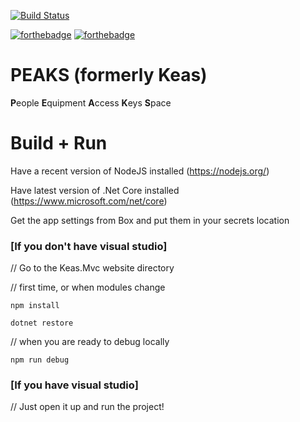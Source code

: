 [![Build Status](https://dev.azure.com/ucdavis/Peaks/_apis/build/status/ucdavis.Peaks?branchName=master)](https://dev.azure.com/ucdavis/Peaks/_build/latest?definitionId=12&branchName=master)

[![forthebadge](http://forthebadge.com/images/badges/uses-html.svg)](http://forthebadge.com)
[![forthebadge](https://forthebadge.com/images/badges/contains-technical-debt.svg)](https://forthebadge.com)
# PEAKS (formerly Keas)

**P**eople
**E**quipment
**A**ccess
**K**eys
**S**pace

# Build + Run

Have a recent version of NodeJS installed (https://nodejs.org/)

Have latest version of .Net Core installed (https://www.microsoft.com/net/core)

Get the app settings from Box and put them in your secrets location

### [If you don't have visual studio]
// Go to the Keas.Mvc website directory 

// first time, or when modules change

`npm install`

`dotnet restore`

// when you are ready to debug locally

`npm run debug`

### [If you have visual studio]
// Just open it up and run the project!
